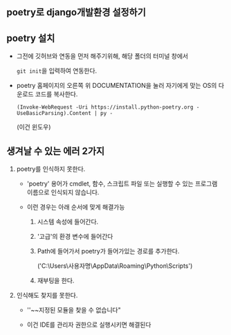 ## poetry로 django개발환경 설정하기

## poetry 설치

- 그전에 깃허브와 연동을 먼저 해주기위해, 해당 폴더의 터미널 창에서

  `git init`을 입력하여 연동한다.

- poetry 홈페이지의 오른쪽 위 DOCUMENTATION을 눌러 자기에게 맞는 OS의 다운로드 코드를 복사한다.

  `(Invoke-WebRequest -Uri https://install.python-poetry.org -UseBasicParsing).Content | py -`

  (이건 윈도우)





## 생겨날 수 있는 에러 2가지

1. poetry를 인식하지 못한다.

   - 'poetry' 용어가 cmdlet, 함수, 스크립트 파일 또는 실행할 수 있는 프로그램 이름으로 인식되지 않습니다. 

   - 이런 경우는 아래 순서에 맞게 해결가능

     1. 시스템 속성에 들어간다.

     2. '고급'의 환경 변수에 들어간다

     3. Path에 들어가서 poetry가 들어가있는 경로를 추가한다.

        ('C:\Users\사용자명\AppData\Roaming\Python\Scripts')

     4. 재부팅을 한다.

2. 인식해도 찾지를 못한다.

   - ''~~지정된 모듈을 찾을 수 없습니다"

   - 이건 IDE를 관리자 권한으로 실행시키면 해결된다

